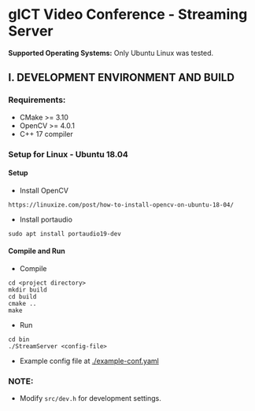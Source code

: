 # gICT Video Conference - Streaming Server

**Supported Operating Systems:** Only Ubuntu Linux was tested.

## I. DEVELOPMENT ENVIRONMENT AND BUILD

### Requirements:

- CMake >= 3.10
- OpenCV >= 4.0.1
- C++ 17 compiler

### Setup for Linux - Ubuntu 18.04

#### Setup

- Install OpenCV

```
https://linuxize.com/post/how-to-install-opencv-on-ubuntu-18-04/
```

- Install portaudio
```
sudo apt install portaudio19-dev
```

#### Compile and Run

- Compile
```
cd <project directory>
mkdir build
cd build
cmake ..
make
```

- Run
```
cd bin
./StreamServer <config-file>
```

- Example config file at [./example-conf.yaml](example-conf.yaml)

### NOTE:

- Modify `src/dev.h` for development settings.
